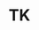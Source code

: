 ---
title: TK
# subtitle: 
dated: 01.09.22
hash: 20220108rivers
# paymentNotes: Payable over 5 monthly installments
# notes: hi
lineItems:
  - title: 'Design and development of Caroline Bergvall publication'
    # breakdown: '$600 flat rate'
    amount: 600
  # - title: |
  #     CMS Training
  #     Website clean up
  #   breakdown: '$600 flat rate'
  #   amount: 600
---